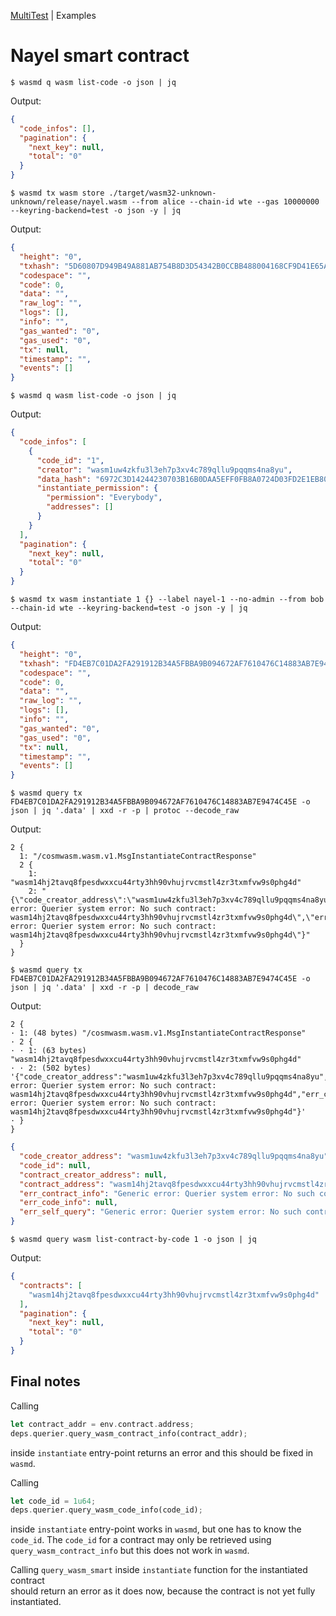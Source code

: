 [MultiTest](https://crates.io/crates/cw-multi-test) | Examples

# Nayel smart contract

```shell
$ wasmd q wasm list-code -o json | jq 
```

Output:

```json
{
  "code_infos": [],
  "pagination": {
    "next_key": null,
    "total": "0"
  }
}
```

```shell
$ wasmd tx wasm store ./target/wasm32-unknown-unknown/release/nayel.wasm --from alice --chain-id wte --gas 10000000 --keyring-backend=test -o json -y | jq
```

Output:

```json
{
  "height": "0",
  "txhash": "5D60807D949B49A881AB754B8D3D54342B0CCBB488004168CF9D41E65A0DE52F",
  "codespace": "",
  "code": 0,
  "data": "",
  "raw_log": "",
  "logs": [],
  "info": "",
  "gas_wanted": "0",
  "gas_used": "0",
  "tx": null,
  "timestamp": "",
  "events": []
}
```

```shell
$ wasmd q wasm list-code -o json | jq 
```

Output:

```json
{
  "code_infos": [
    {
      "code_id": "1",
      "creator": "wasm1uw4zkfu3l3eh7p3xv4c789qllu9pqqms4na8yu",
      "data_hash": "6972C3D14244230703B16B0DAA5EFF0FB8A0724D03FD2E1EB8051EC8DD905B0B",
      "instantiate_permission": {
        "permission": "Everybody",
        "addresses": []
      }
    }
  ],
  "pagination": {
    "next_key": null,
    "total": "0"
  }
}
```

```shell
$ wasmd tx wasm instantiate 1 {} --label nayel-1 --no-admin --from bob --chain-id wte --keyring-backend=test -o json -y | jq
```

Output:

```json
{
  "height": "0",
  "txhash": "FD4EB7C01DA2FA291912B34A5FBBA9B094672AF7610476C14883AB7E9474C45E",
  "codespace": "",
  "code": 0,
  "data": "",
  "raw_log": "",
  "logs": [],
  "info": "",
  "gas_wanted": "0",
  "gas_used": "0",
  "tx": null,
  "timestamp": "",
  "events": []
}
```

```shell
$ wasmd query tx FD4EB7C01DA2FA291912B34A5FBBA9B094672AF7610476C14883AB7E9474C45E -o json | jq '.data' | xxd -r -p | protoc --decode_raw
```

Output:

```text
2 {
  1: "/cosmwasm.wasm.v1.MsgInstantiateContractResponse"
  2 {
    1: "wasm14hj2tavq8fpesdwxxcu44rty3hh90vhujrvcmstl4zr3txmfvw9s0phg4d"
    2: "{\"code_creator_address\":\"wasm1uw4zkfu3l3eh7p3xv4c789qllu9pqqms4na8yu\",\"code_id\":null,\"contract_creator_address\":null,\"contract_address\":\"wasm14hj2tavq8fpesdwxxcu44rty3hh90vhujrvcmstl4zr3txmfvw9s0phg4d\",\"err_contract_info\":\"Generic error: Querier system error: No such contract: wasm14hj2tavq8fpesdwxxcu44rty3hh90vhujrvcmstl4zr3txmfvw9s0phg4d\",\"err_code_info\":null,\"err_self_query\":\"Generic error: Querier system error: No such contract: wasm14hj2tavq8fpesdwxxcu44rty3hh90vhujrvcmstl4zr3txmfvw9s0phg4d\"}"
  }
}
```

```shell
$ wasmd query tx FD4EB7C01DA2FA291912B34A5FBBA9B094672AF7610476C14883AB7E9474C45E -o json | jq '.data' | xxd -r -p | decode_raw
```

Output:

```text
2 {
· 1: (48 bytes) "/cosmwasm.wasm.v1.MsgInstantiateContractResponse"
· 2 {
· · 1: (63 bytes) "wasm14hj2tavq8fpesdwxxcu44rty3hh90vhujrvcmstl4zr3txmfvw9s0phg4d"
· · 2: (502 bytes) '{"code_creator_address":"wasm1uw4zkfu3l3eh7p3xv4c789qllu9pqqms4na8yu","code_id":null,"contract_creator_address":null,"contract_address":"wasm14hj2tavq8fpesdwxxcu44rty3hh90vhujrvcmstl4zr3txmfvw9s0phg4d","err_contract_info":"Generic error: Querier system error: No such contract: wasm14hj2tavq8fpesdwxxcu44rty3hh90vhujrvcmstl4zr3txmfvw9s0phg4d","err_code_info":null,"err_self_query":"Generic error: Querier system error: No such contract: wasm14hj2tavq8fpesdwxxcu44rty3hh90vhujrvcmstl4zr3txmfvw9s0phg4d"}'
· }
}
```

```json
{
  "code_creator_address": "wasm1uw4zkfu3l3eh7p3xv4c789qllu9pqqms4na8yu",
  "code_id": null,
  "contract_creator_address": null,
  "contract_address": "wasm14hj2tavq8fpesdwxxcu44rty3hh90vhujrvcmstl4zr3txmfvw9s0phg4d",
  "err_contract_info": "Generic error: Querier system error: No such contract: wasm14hj2tavq8fpesdwxxcu44rty3hh90vhujrvcmstl4zr3txmfvw9s0phg4d",
  "err_code_info": null,
  "err_self_query": "Generic error: Querier system error: No such contract: wasm14hj2tavq8fpesdwxxcu44rty3hh90vhujrvcmstl4zr3txmfvw9s0phg4d"
}
```

```shell
$ wasmd query wasm list-contract-by-code 1 -o json | jq
```

Output:

```json
{
  "contracts": [
    "wasm14hj2tavq8fpesdwxxcu44rty3hh90vhujrvcmstl4zr3txmfvw9s0phg4d"
  ],
  "pagination": {
    "next_key": null,
    "total": "0"
  }
}
```

## Final notes

Calling

```rust
let contract_addr = env.contract.address;
deps.querier.query_wasm_contract_info(contract_addr);
```

inside `instantiate` entry-point returns an error and this should be fixed in `wasmd`.

Calling

```rust
let code_id = 1u64;
deps.querier.query_wasm_code_info(code_id);
```

inside `instantiate` entry-point works in `wasmd`, but one has to know the `code_id`.
The `code_id` for a contract may only be retrieved using `query_wasm_contract_info`
but this does not work in `wasmd`.

Calling `query_wasm_smart` inside `instantiate` function for the instantiated contract  
should return an error as it does now, because the contract is not yet fully instantiated.

